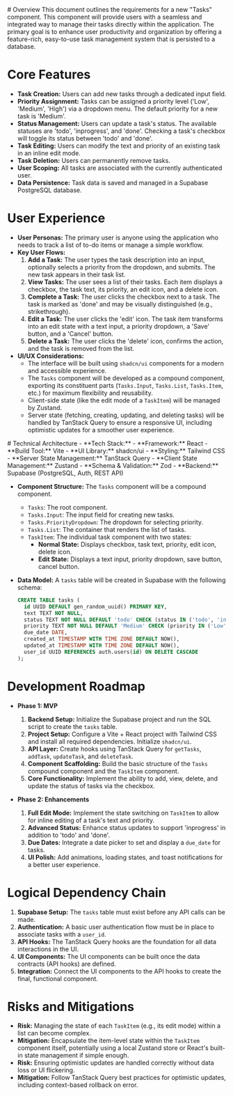 <context>
# Overview
This document outlines the requirements for a new "Tasks" component. This component will provide users with a seamless and integrated way to manage their tasks directly within the application. The primary goal is to enhance user productivity and organization by offering a feature-rich, easy-to-use task management system that is persisted to a database.

# Core Features
- **Task Creation:** Users can add new tasks through a dedicated input field.
- **Priority Assignment:** Tasks can be assigned a priority level ('Low', 'Medium', 'High') via a dropdown menu. The default priority for a new task is 'Medium'.
- **Status Management:** Users can update a task's status. The available statuses are 'todo', 'inprogress', and 'done'. Checking a task's checkbox will toggle its status between 'todo' and 'done'.
- **Task Editing:** Users can modify the text and priority of an existing task in an inline edit mode.
- **Task Deletion:** Users can permanently remove tasks.
- **User Scoping:** All tasks are associated with the currently authenticated user.
- **Data Persistence:** Task data is saved and managed in a Supabase PostgreSQL database.

# User Experience
- **User Personas:** The primary user is anyone using the application who needs to track a list of to-do items or manage a simple workflow.
- **Key User Flows:**
  1.  **Add a Task:** The user types the task description into an input, optionally selects a priority from the dropdown, and submits. The new task appears in their task list.
  2.  **View Tasks:** The user sees a list of their tasks. Each item displays a checkbox, the task text, its priority, an edit icon, and a delete icon.
  3.  **Complete a Task:** The user clicks the checkbox next to a task. The task is marked as 'done' and may be visually distinguished (e.g., strikethrough).
  4.  **Edit a Task:** The user clicks the 'edit' icon. The task item transforms into an edit state with a text input, a priority dropdown, a 'Save' button, and a 'Cancel' button.
  5.  **Delete a Task:** The user clicks the 'delete' icon, confirms the action, and the task is removed from the list.
- **UI/UX Considerations:**
    - The interface will be built using `shadcn/ui` components for a modern and accessible experience.
    - The `Tasks` component will be developed as a compound component, exporting its constituent parts (`Tasks.Input`, `Tasks.List`, `Tasks.Item`, etc.) for maximum flexibility and reusability.
    - Client-side state (like the edit mode of a `TaskItem`) will be managed by Zustand.
    - Server state (fetching, creating, updating, and deleting tasks) will be handled by TanStack Query to ensure a responsive UI, including optimistic updates for a smoother user experience.
</context>
<PRD>
# Technical Architecture
- **Tech Stack:**
    - **Framework:** React
    - **Build Tool:** Vite
    - **UI Library:** shadcn/ui
    - **Styling:** Tailwind CSS
    - **Server State Management:** TanStack Query
    - **Client State Management:** Zustand
    - **Schema & Validation:** Zod
    - **Backend:** Supabase (PostgreSQL, Auth, REST API)

- **Component Structure:** The `Tasks` component will be a compound component.
    - `Tasks`: The root component.
    - `Tasks.Input`: The input field for creating new tasks.
    - `Tasks.PriorityDropdown`: The dropdown for selecting priority.
    - `Tasks.List`: The container that renders the list of tasks.
    - `TaskItem`: The individual task component with two states:
        - **Normal State:** Displays checkbox, task text, priority, edit icon, delete icon.
        - **Edit State:** Displays a text input, priority dropdown, save button, cancel button.

- **Data Model:** A `tasks` table will be created in Supabase with the following schema:
  ```sql
  CREATE TABLE tasks (
    id UUID DEFAULT gen_random_uuid() PRIMARY KEY,
    text TEXT NOT NULL,
    status TEXT NOT NULL DEFAULT 'todo' CHECK (status IN ('todo', 'inprogress', 'done')),
    priority TEXT NOT NULL DEFAULT 'Medium' CHECK (priority IN ('Low', 'Medium', 'High')),
    due_date DATE,
    created_at TIMESTAMP WITH TIME ZONE DEFAULT NOW(),
    updated_at TIMESTAMP WITH TIME ZONE DEFAULT NOW(),
    user_id UUID REFERENCES auth.users(id) ON DELETE CASCADE
  );
  ```

# Development Roadmap
- **Phase 1: MVP**
  1.  **Backend Setup:** Initialize the Supabase project and run the SQL script to create the `tasks` table.
  2.  **Project Setup:** Configure a Vite + React project with Tailwind CSS and install all required dependencies. Initialize `shadcn/ui`.
  3.  **API Layer:** Create hooks using TanStack Query for `getTasks`, `addTask`, `updateTask`, and `deleteTask`.
  4.  **Component Scaffolding:** Build the basic structure of the `Tasks` compound component and the `TaskItem` component.
  5.  **Core Functionality:** Implement the ability to add, view, delete, and update the status of tasks via the checkbox.

- **Phase 2: Enhancements**
  1.  **Full Edit Mode:** Implement the state switching on `TaskItem` to allow for inline editing of a task's text and priority.
  2.  **Advanced Status:** Enhance status updates to support 'inprogress' in addition to 'todo' and 'done'.
  3.  **Due Dates:** Integrate a date picker to set and display a `due_date` for tasks.
  4.  **UI Polish:** Add animations, loading states, and toast notifications for a better user experience.

# Logical Dependency Chain
1.  **Supabase Setup:** The `tasks` table must exist before any API calls can be made.
2.  **Authentication:** A basic user authentication flow must be in place to associate tasks with a `user_id`.
3.  **API Hooks:** The TanStack Query hooks are the foundation for all data interactions in the UI.
4.  **UI Components:** The UI components can be built once the data contracts (API hooks) are defined.
5.  **Integration:** Connect the UI components to the API hooks to create the final, functional component.

# Risks and Mitigations
- **Risk:** Managing the state of each `TaskItem` (e.g., its edit mode) within a list can become complex.
- **Mitigation:** Encapsulate the item-level state within the `TaskItem` component itself, potentially using a local Zustand store or React's built-in state management if simple enough.
- **Risk:** Ensuring optimistic updates are handled correctly without data loss or UI flickering.
- **Mitigation:** Follow TanStack Query best practices for optimistic updates, including context-based rollback on error.
</PRD> 